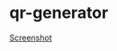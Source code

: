 # qr-generator

[Screenshot](https://github.com/ACRZeuss/qr-generator/blob/main/assets/screenshot.png)